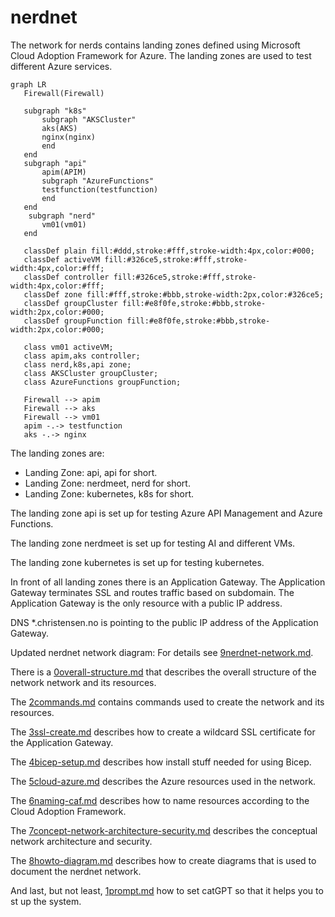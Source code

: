 # nerdnet

The network for nerds contains landing zones defined using Microsoft Cloud Adoption Framework for Azure. The landing zones are used to test different Azure services. 

```mermaid
graph LR
   Firewall(Firewall)
   
   subgraph "k8s"
       subgraph "AKSCluster"
       aks(AKS) 
       nginx(nginx)
       end
   end
   subgraph "api"
       apim(APIM)
       subgraph "AzureFunctions"
       testfunction(testfunction)
       end
   end
    subgraph "nerd"
       vm01(vm01)
   end

   classDef plain fill:#ddd,stroke:#fff,stroke-width:4px,color:#000;
   classDef activeVM fill:#326ce5,stroke:#fff,stroke-width:4px,color:#fff;
   classDef controller fill:#326ce5,stroke:#fff,stroke-width:4px,color:#fff;
   classDef zone fill:#fff,stroke:#bbb,stroke-width:2px,color:#326ce5;
   classDef groupCluster fill:#e8f0fe,stroke:#bbb,stroke-width:2px,color:#000; 
   classDef groupFunction fill:#e8f0fe,stroke:#bbb,stroke-width:2px,color:#000; 

   class vm01 activeVM;
   class apim,aks controller;
   class nerd,k8s,api zone;
   class AKSCluster groupCluster;
   class AzureFunctions groupFunction;

   Firewall --> apim
   Firewall --> aks
   Firewall --> vm01
   apim -.-> testfunction
   aks -.-> nginx
```

The landing zones are:

* Landing Zone: api, api for short.
* Landing Zone: nerdmeet, nerd for short.
* Landing Zone: kubernetes, k8s for short.


The landing zone api is set up for testing Azure API Management and Azure Functions.

The landing zone nerdmeet is set up for testing AI and different VMs.

The landing zone kubernetes is set up for testing kubernetes.

In front of all landing zones there is an Application Gateway. The Application Gateway terminates SSL and routes traffic based on subdomain. The Application Gateway is the only resource with a public IP address.

DNS *.christensen.no is pointing to the public IP address of the Application Gateway.

Updated nerdnet network diagram:
For details see [9nerdnet-network.md](9nerdnet-network.md).


There is a [0overall-structure.md](0overall-structure.md) that describes the overall structure of the network network and its resources.

The [2commands.md](2commands.md) contains commands used to create the network and its resources.

The [3ssl-create.md](3ssl-create.md) describes how to create a wildcard SSL certificate for the Application Gateway.

The [4bicep-setup.md](4bicep-setup.md) describes how install stuff needed for using Bicep.

The [5cloud-azure.md](5cloud-azure.md) describes the Azure resources used in the network.

The [6naming-caf.md](6naming-caf.md) describes how to name resources according to the Cloud Adoption Framework.

The [7concept-network-architecture-security.md](7concept-network-architecture-security.md) describes the conceptual network architecture and security.

The [8howto-diagram.md](8howto-diagram.md) describes how to create diagrams that is used to document the nerdnet network.

And last, but not least, [1prompt.md](1prompt.md) how to set catGPT so that it helps you to st up the system.

